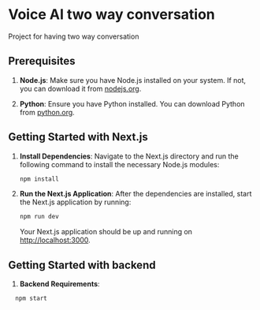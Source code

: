 


# Voice AI two way conversation

Project for having two way conversation

## Prerequisites

1. **Node.js**: Make sure you have Node.js installed on your system. If not, you can download it from [nodejs.org](https://nodejs.org/).

2. **Python**: Ensure you have Python installed. You can download Python from [python.org](https://www.python.org/).

## Getting Started with Next.js

1. **Install Dependencies**: Navigate to the Next.js directory and run the following command to install the necessary Node.js modules:

   ```bash
   npm install
   ```

2. **Run the Next.js Application**: After the dependencies are installed, start the Next.js application by running:

   ```bash
   npm run dev
   ```

   Your Next.js application should be up and running on [http://localhost:3000](http://localhost:3000).

## Getting Started with backend

1. **Backend Requirements**: 
 ```bash
   npm start
   ```